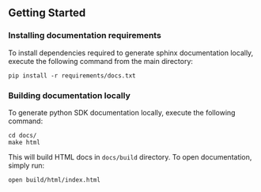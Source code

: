Getting Started
---------------

### Installing documentation requirements

To install dependencies required to generate sphinx documentation locally, execute the following command from the main directory:

    pip install -r requirements/docs.txt

### Building documentation locally

To generate python SDK documentation locally, execute the following command:

    cd docs/
    make html

This will build HTML docs in `docs/build` directory. To open documentation, simply run:
   
    open build/html/index.html